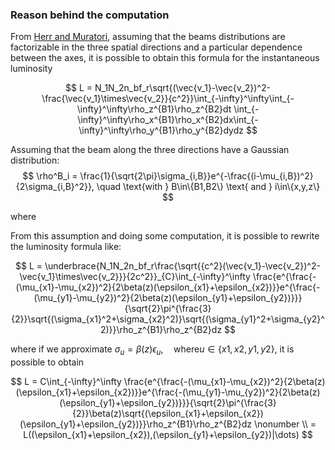 ### Reason behind the computation

From [Herr and Muratori](https://cds.cern.ch/record/941318/files/p361.pdf), assuming that the beams distributions are factorizable in the three spatial directions and a particular dependence between the axes, it is possible to obtain this formula for the instantaneous luminosity

$$
    L = N_1N_2n_bf_r\sqrt{(\vec{v_1}-\vec{v_2})^2-\frac{\vec{v_1}\times\vec{v_2}}{c^2}}\int_{-\infty}^\infty\int_{-\infty}^\infty\rho_z^{B1}\rho_z^{B2}dt \int_{-\infty}^\infty\rho_x^{B1}\rho_x^{B2}dx\int_{-\infty}^\infty\rho_y^{B1}\rho_y^{B2}dydz
$$

Assuming that the beam along the three directions have a Gaussian distribution:
$$
        \rho^B_i = \frac{1}{\sqrt{2\pi}\sigma_{i,B}}e^{-\frac{(i-\mu_{i,B})^2}{2\sigma_{i,B}^2}}, \quad \text{with } B\in\{B1,B2\} \text{ and } i\in\{x,y,z\}
$$

where 

From this assumption and doing some computation, it is possible to rewrite the luminosity formula like: 

$$
    L = \underbrace{N_1N_2n_bf_r\frac{\sqrt{{c^2}(\vec{v_1}-\vec{v_2})^2-\vec{v_1}\times\vec{v_2}}}{2c^2}}_{C}\int_{-\infty}^\infty \frac{e^{\frac{-(\mu_{x1}-\mu_{x2})^2}{2\beta(z)(\epsilon_{x1}+\epsilon_{x2})}}e^{\frac{-(\mu_{y1}-\mu_{y2})^2}{2\beta(z)(\epsilon_{y1}+\epsilon_{y2})}}}{\sqrt{2}\pi^{\frac{3}{2}}\sqrt{(\sigma_{x1}^2+\sigma_{x2}^2)}\sqrt{(\sigma_{y1}^2+\sigma_{y2}^2)}}\rho_z^{B1}\rho_z^{B2}dz
$$

where if we approximate  $\sigma_{u} = \beta(z)\epsilon_{u}, \quad \text{where} u \in \{x1,x2,y1,y2\}$, it is possible to obtain

$$
     L  =
         C\int_{-\infty}^\infty \frac{e^{\frac{-(\mu_{x1}-\mu_{x2})^2}{2\beta(z)(\epsilon_{x1}+\epsilon_{x2})}}e^{\frac{-(\mu_{y1}-\mu_{y2})^2}{2\beta(z)(\epsilon_{y1}+\epsilon_{y2})}}}{\sqrt{2}\pi^{\frac{3}{2}}\beta(z)\sqrt{(\epsilon_{x1}+\epsilon_{x2})(\epsilon_{y1}+\epsilon_{y2})}}\rho_z^{B1}\rho_z^{B2}dz  \nonumber \\
     = L((\epsilon_{x1}+\epsilon_{x2}),(\epsilon_{y1}+\epsilon_{y2})|\dots)
$$


